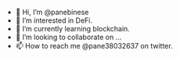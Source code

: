 - 👋 Hi, I’m @panebinese
- 👀 I’m interested in DeFi.
- 🌱 I’m currently learning blockchain.
- 💞️ I’m looking to collaborate on ...
- 📫 How to reach me @pane38032637 on twitter.

<!---
panebinese/panebinese is a ✨ special ✨ repository because its `README.md` (this file) appears on your GitHub profile.
You can click the Preview link to take a look at your changes.
--->
